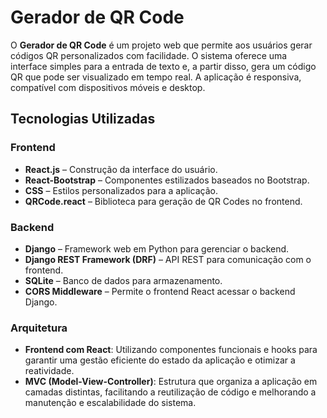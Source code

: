 # Gerador de QR Code

O **Gerador de QR Code** é um projeto web que permite aos usuários gerar códigos QR personalizados com facilidade. O sistema oferece uma interface simples para a entrada de texto e, a partir disso, gera um código QR que pode ser visualizado em tempo real. A aplicação é responsiva, compatível com dispositivos móveis e desktop.

## Tecnologias Utilizadas

### **Frontend**

- **React.js** – Construção da interface do usuário.
- **React-Bootstrap** – Componentes estilizados baseados no Bootstrap.
- **CSS** – Estilos personalizados para a aplicação.
- **QRCode.react** – Biblioteca para geração de QR Codes no frontend.

### **Backend**

- **Django** – Framework web em Python para gerenciar o backend.
- **Django REST Framework (DRF)** – API REST para comunicação com o frontend.
- **SQLite** – Banco de dados para armazenamento.
- **CORS Middleware** – Permite o frontend React acessar o backend Django.

### **Arquitetura**

- **Frontend com React**: Utilizando componentes funcionais e hooks para garantir uma gestão eficiente do estado da aplicação e otimizar a reatividade.
- **MVC (Model-View-Controller)**: Estrutura que organiza a aplicação em camadas distintas, facilitando a reutilização de código e melhorando a manutenção e escalabilidade do sistema.
